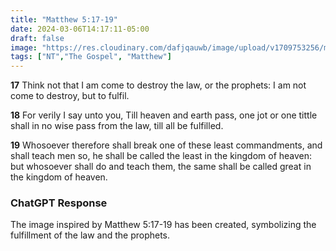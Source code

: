 ```yaml
---
title: "Matthew 5:17-19"
date: 2024-03-06T14:17:11-05:00
draft: false
image: "https://res.cloudinary.com/dafjqauwb/image/upload/v1709753256/matt419/Matthew/5_17-19_zg6l2v.webp"
tags: ["NT","The Gospel", "Matthew"]
---
```

**17** Think not that I am come to destroy the law, or the prophets: I am not come to destroy, but to fulfil.

**18** For verily I say unto you, Till heaven and earth pass, one jot or one tittle shall in no wise pass from the law, till all be fulfilled.

**19** Whosoever therefore shall break one of these least commandments, and shall teach men so, he shall be called the least in the kingdom of heaven: but whosoever shall do and teach them, the same shall be called great in the kingdom of heaven.



### ChatGPT Response
The image inspired by Matthew 5:17-19 has been created, symbolizing the fulfillment of the law and the prophets.